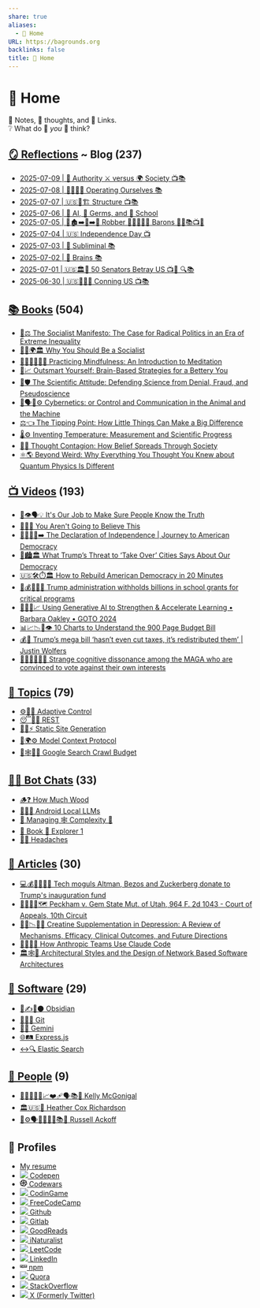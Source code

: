 ```yaml
---
share: true
aliases:
  - 🏡 Home
URL: https://bagrounds.org
backlinks: false
title: 🏡 Home
---
```

# 🏡 Home  
📑 Notes, 💭 thoughts, and 🔗 Links.  
❔ What do 🫵 _you_ 🤔 think?  
  
## [🪞 Reflections](./reflections/index.md) ~ Blog (237)  
- [2025-07-09 | 👹 Authority ⚔️ versus 🌍 Society 📺📚](./reflections/2025-07-09.md)  
- [2025-07-08 | 🧠🧘🏼‍♀️ Operating Ourselves 📚](./reflections/2025-07-08.md)  
- [2025-07-07 | 🇺🇸🔬🏗️ Structure 📺📚](./reflections/2025-07-07.md)  
- [2025-07-06 | 🤖 AI, 🦠 Germs, and 🏫 School](./reflections/2025-07-06.md)  
- [2025-07-05 | 🤕🏚️➡️💸➡️🏰 Robber 🧛🏻‍♂️🤝👹 Barons 🤖💬📚📺📄](./reflections/2025-07-05.md)  
- [2025-07-04 | 🇺🇸 Independence Day 📺](./reflections/2025-07-04.md)  
- [2025-07-03 | 🤫 Subliminal 📚](./reflections/2025-07-03.md)  
- [2025-07-02 | 🧠 Brains 📚](./reflections/2025-07-02.md)  
- [2025-07-01 | 🇺🇸🏛️💸 50 Senators Betray US 📺📰 🔍📚](./reflections/2025-07-01.md)  
- [2025-06-30 | 🇺🇸👹📜💸 Conning US 📺📚](./reflections/2025-06-30.md)  
  
  
## [📚 Books](./books/index.md) (504)  
- [🚩⚖️ The Socialist Manifesto: The Case for Radical Politics in an Era of Extreme Inequality](./books/the-socialist-manifesto-the-case-for-radical-politics-in-an-era-of-extreme-inequality.md)  
- [🫵🤝🌍🏛️ Why You Should Be a Socialist](./books/why-you-should-be-a-socialist.md)  
- [🧘🏼‍♀️👩🏼‍🏫 Practicing Mindfulness: An Introduction to Meditation](./books/practicing-mindfulness-an-introduction-to-meditation.md)  
- [🧠📈 Outsmart Yourself: Brain-Based Strategies for a Bettery You](./books/outsmart-yourself-brain-based-strategies-for-a-bettery-you.md)  
- [🥼🛡️ The Scientific Attitude: Defending Science from Denial, Fraud, and Pseudoscience](./books/the-scientific-attitude.md)  
- [🤖🗣️🐒⚙️ Cybernetics: or Control and Communication in the Animal and the Machine](./books/cybernetics.md)  
- [⚖️👈 The Tipping Point: How Little Things Can Make a Big Difference](./books/the-tipping-point.md)  
- [🌡️⚙️ Inventing Temperature: Measurement and Scientific Progress](./books/inventing-temperature-measurement-and-scientific-progress.md)  
- [💭🦠 Thought Contagion: How Belief Spreads Through Society](./books/thought-contagion.md)  
- [⚛️🌎 Beyond Weird: Why Everything You Thought You Knew about Quantum Physics Is Different](./books/beyond-weird.md)  
  
  
## [📺 Videos](./videos/index.md) (193)  
- [📢👁️🗣️💡 It's Our Job to Make Sure People Know the Truth](./videos/its-our-job-to-make-sure-people-know-the-truth.md)  
- [🤯😲😳 You Aren't Going to Believe This](./videos/you-arent-going-to-believe-this.md)  
- [📜🇺🇸🗽➡️ The Declaration of Independence | Journey to American Democracy](./videos/the-declaration-of-independence-journey-to-american-democracy.md)  
- [👑🏙️🏛️ What Trump’s Threat to ‘Take Over’ Cities Says About Our Democracy](./videos/what-trumps-threat-to-take-over-cities-says-about-our-democracy.md)  
- [🇺🇸🛠️⏱️🏛️ How to Rebuild American Democracy in 20 Minutes](./videos/how-to-rebuild-american-democracy-in-20-minutes.md)  
- [👹💰🚫👩‍🏫 Trump administration withholds billions in school grants for critical programs](./videos/trump-administration-withholds-billions-in-school-grants-for-critical-programs.md)  
- [🤖🧠🚀📈 Using Generative AI to Strengthen & Accelerate Learning • Barbara Oakley • GOTO 2024](./videos/using-generative-ai-to-strengthen-accelerate-learning-barbara-oakley-goto-2024.md)  
- [📊📈📉📃👁️ 10 Charts to Understand the 900 Page Budget Bill](./videos/10-charts-to-understand-the-900-page-budget-bill.md)  
- [💰🔄 Trump’s mega bill ‘hasn’t even cut taxes, it’s redistributed them’ | Justin Wolfers](./videos/trumps-mega-bill-hasnt-even-cut-taxes-its-redistributed-them-justin-wolfers.md)  
- [😵‍💫🇺🇸🐘🚫 Strange cognitive dissonance among the MAGA who are convinced to vote against their own interests](./videos/strange-cognitive-dissonance-among-the-maga-who-are-convinced-to-vote-against-their-own-interests.md)  
  
  
## [🌌 Topics](./topics/index.md) (79)  
- [⚙️🧠🔄 Adaptive Control](./topics/adaptive-control.md)  
- [😴🛌🧘 REST](./topics/rest.md)  
- [💾🧱⚡️ Static Site Generation](./topics/static-site-generation.md)  
- [🧠🌍⚙️ Model Context Protocol](./topics/model-context-protocol.md)  
- [🤖🕸️💸🔎 Google Search Crawl Budget](./topics/google-search-crawl-budget.md)  
  
  
## [🤖💬 Bot Chats](./bot-chats/index.md) (33)  
- [🪵❓ How Much Wood](./bot-chats/how-much-wood.md)  
- [🤖📱🧠 Android Local LLMs](./bot-chats/android-local-llms.md)  
- [🧭 Managing 🕸️ Complexity 🧠](./bot-chats/managing-complexity.md)  
- [📖 Book 🧭 Explorer 1](./bot-chats/book-explorer-1.md)  
- [🤕😖 Headaches](./bot-chats/headaches.md)  
  
  
## [📄  Articles](./articles/index.md) (30)  
- [💻💰🤝👹🇺🇸 Tech moguls Altman, Bezos and Zuckerberg donate to Trump's inauguration fund](./articles/tech-moguls-altman-bezos-and-zuckerberg-donate-to-trumps-inauguration-fund.md)  
- [👨‍⚖️🆚🏢🗺️ Peckham v. Gem State Mut. of Utah, 964 F. 2d 1043 - Court of Appeals, 10th Circuit](../Peckham%20v.%20Gem%20State%20Mut.%20of%20Utah,%20964%20F.%202d%201043%20-%20Court%20of%20Appeals,%2010th%20Circuit.md)  
- [💪🧠📉💊🔎 Creatine Supplementation in Depression: A Review of Mechanisms, Efficacy, Clinical Outcomes, and Future Directions](./articles/creatine-supplementation-in-depression-a-review-of-mechanisms-efficacy-clinical-outcomes-and-future-directions.md)  
- [🧑‍💻🤖🤝 How Anthropic Teams Use Claude Code](./articles/how-anthropic-teams-use-claude-code.md)  
- [🏛️🕸️🧩 Architectural Styles and the Design of Network Based Software Architectures](./articles/architectural-styles-and-the-design-of-network-based-software-architectures.md)  
  
  
## [💾 Software](./software/index.md) (29)  
- [💾✍️🌋⚫️ Obsidian](./software/obsidian.md)  
- [💾➕🤝 Git](./software/git.md)  
- [🤖♊ Gemini](./software/gemini.md)  
- [🌐🛤️ Express.js](./software/express.md)  
- [↔️🔍 Elastic Search](./software/elastic-search.md)  
  
  
## [👥 People](./people/index.md) (9)  
- [🧠🔬🧘‍♀️💪📈❤️‍🩹🗣️📚🌟 Kelly McGonigal](./people/kelly-mcgonigal.md)  
- [🏛️🇺🇸📖 Heather Cox Richardson](./people/heather-cox-richardson.md)  
- [🤔⚙️🗣️🤝💡🧩🔭📚👴 Russell Ackoff](./people/russell-ackoff.md)  
  
  
## 🔗 Profiles  
- [My resume](./topics/my-resume.md)  
- <a href="http://codepen.io/bagrounds"><img style="height:1em; margin:0;" src="https://simpleicons.org/icons/codepen.svg"/> Codepen</a>  
- <a href="http://www.codewars.com/users/bagrounds"><img style="height:1em; margin:0;" src="https://raw.githubusercontent.com/bagrounds/icons/master/codewars.svg"/> Codewars</a>  
- <a href="https://www.codingame.com/profile/0d172b10ecb72b81c2bb2646e8be9d8a8930706"><img style="height:1em; margin:0;" src="https://simpleicons.org/icons/codingame.svg"/> CodinGame</a>  
- <a href="http://freecodecamp.com/bagrounds"><img style="height:1em; margin:0;" src="https://simpleicons.org/icons/freecodecamp.svg"/> FreeCodeCamp</a>  
- <a href="https://github.com/bagrounds"><img style="height:1em; margin:0;" src="https://simpleicons.org/icons/github.svg"/> Github</a>  
- <a href="http://gitlab.com/bagrounds"><img style="height:1em; margin:0;" src="https://simpleicons.org/icons/gitlab.svg"/> Gitlab</a>  
- <a href="http://goodreads.com/bagrounds"><img style="height:1em; margin:0;" src="https://simpleicons.org/icons/goodreads.svg"/> GoodReads</a>  
- <a href="https://www.inaturalist.org/people/8822063"><img style="height:1em; margin:0;" src="https://static.inaturalist.org/wiki_page_attachments/3154-original.png"/> iNaturalist</a>  
- <a href="https://leetcode.com/u/bagrounds"><img style="height:1em; margin:0;" src="https://simpleicons.org/icons/leetcode.svg"/> LeetCode</a>  
- <a href="https://linkedin.com/in/bagrounds"><img style="height:1em; margin:0;" src="https://simpleicons.org/icons/linkedin.svg"/> LinkedIn</a>  
- <a href="http://www.npmjs.com/~bagrounds"><img style="height:1em; margin:0;" src="https://raw.githubusercontent.com/bagrounds/icons/master/npm.svg"/> npm</a>  
- <a href="https://www.quora.com/profile/Bryan-Grounds"><img style="height:1em; margin:0;" src="https://simpleicons.org/icons/quora.svg"/> Quora</a>  
- <a href="http://stackoverflow.com/users/2081363/bagrounds"><img style="height:1em; margin:0;" src="https://simpleicons.org/icons/stackoverflow.svg"/> StackOverflow</a>  
- <a href="https://twitter.com/bagrounds"><img style="height:1em; margin:0;" src="https://simpleicons.org/icons/x.svg"/> X (Formerly Twitter)</a>  
